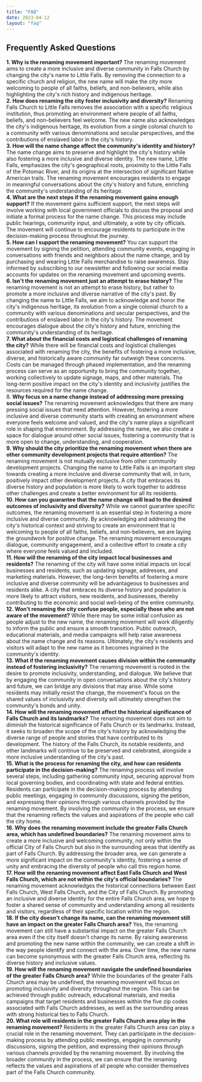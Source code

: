 ```yaml
---
title: "FAQ"
date: 2023-04-12
layout: "faq"
---
```


## Frequently Asked Questions

<div class="faq-item">
<span class="faq-question"><strong>1. Why is the renaming movement important?</strong></span>
The renaming movement aims to create a more inclusive and diverse community in Falls Church by changing the city's name to Little Falls. By removing the connection to a specific church and religion, the new name will make the city more welcoming to people of all faiths, beliefs, and non-believers, while also highlighting the city's rich history and indigenous heritage.
</div>
<div class="faq-item">
<span class="faq-question"><strong>2. How does renaming the city foster inclusivity and diversity?</strong></span>
Renaming Falls Church to Little Falls removes the association with a specific religious institution, thus promoting an environment where people of all faiths, beliefs, and non-believers feel welcome. The new name also acknowledges the city's indigenous heritage, its evolution from a single colonial church to a community with various denominations and secular perspectives, and the contributions of enslaved labor in the city's history.
</div>
<div class="faq-item">
<span class="faq-question"><strong>3. How will the name change affect the community's identity and history?</strong></span>
The name change aims to preserve and highlight the city's history while also fostering a more inclusive and diverse identity. The new name, Little Falls, emphasizes the city's geographical roots, proximity to the Little Falls of the Potomac River, and its origins at the intersection of significant Native American trails. The renaming movement encourages residents to engage in meaningful conversations about the city's history and future, enriching the community's understanding of its heritage.
</div>
<div class="faq-item">
<span class="faq-question"><strong>4. What are the next steps if the renaming movement gains enough support?</strong></span>
If the movement gains sufficient support, the next steps will involve working with local government officials to discuss the proposal and initiate a formal process for the name change. This process may include public hearings, community input, and ultimately, a vote by city officials. The movement will continue to encourage residents to participate in the decision-making process throughout the journey.
</div>
<div class="faq-item">
<span class="faq-question"><strong>5. How can I support the renaming movement?</strong></span>
You can support the movement by signing the petition, attending community events, engaging in conversations with friends and neighbors about the name change, and by purchasing and wearing Little Falls merchandise to raise awareness. Stay informed by subscribing to our newsletter and following our social media accounts for updates on the renaming movement and upcoming events.
</div>
<div class="faq-item">
<span class="faq-question"><strong>6. Isn't the renaming movement just an attempt to erase history?</strong></span>
The renaming movement is not an attempt to erase history, but rather to promote a more inclusive and diverse narrative of the city's past. By changing the name to Little Falls, we aim to acknowledge and honor the city's indigenous heritage, its evolution from a single colonial church to a community with various denominations and secular perspectives, and the contributions of enslaved labor in the city's history. The movement encourages dialogue about the city's history and future, enriching the community's understanding of its heritage.
</div>
<div class="faq-item">
<span class="faq-question"><strong>7. What about the financial costs and logistical challenges of renaming the city?</strong></span>
While there will be financial costs and logistical challenges associated with renaming the city, the benefits of fostering a more inclusive, diverse, and historically aware community far outweigh these concerns. Costs can be managed through phased implementation, and the renaming process can serve as an opportunity to bring the community together, working collectively to update signage, maps, and other materials. The long-term positive impact on the city's identity and inclusivity justifies the resources required for the name change.
</div>
<div class="faq-item">
8. <span class="faq-question"><strong>Why focus on a name change instead of addressing more pressing social issues?</strong></span>
The renaming movement acknowledges that there are many pressing social issues that need attention. However, fostering a more inclusive and diverse community starts with creating an environment where everyone feels welcome and valued, and the city's name plays a significant role in shaping that environment. By addressing the name, we also create a space for dialogue around other social issues, fostering a community that is more open to change, understanding, and cooperation.
</div>
<div class="faq-item">
<span class="faq-question"><strong>9. Why should the city prioritize the renaming movement when there are other community development projects that require attention?</strong></span>
The renaming movement is not mutually exclusive from other community development projects. Changing the name to Little Falls is an important step towards creating a more inclusive and diverse community that will, in turn, positively impact other development projects. A city that embraces its diverse history and population is more likely to work together to address other challenges and create a better environment for all its residents.
</div>
<div class="faq-item">
<span class="faq-question"><strong>10. How can you guarantee that the name change will lead to the desired outcomes of inclusivity and diversity?</strong></span>
While we cannot guarantee specific outcomes, the renaming movement is an essential step in fostering a more inclusive and diverse community. By acknowledging and addressing the city's historical context and striving to create an environment that is welcoming to people of all faiths, beliefs, and non-believers, we are laying the groundwork for positive change. The renaming movement encourages dialogue, community engagement, and a collective effort to create a city where everyone feels valued and included.
</div>
<div class="faq-item">
<span class="faq-question"><strong>11. How will the renaming of the city impact local businesses and residents?</strong></span>
The renaming of the city will have some initial impacts on local businesses and residents, such as updating signage, addresses, and marketing materials. However, the long-term benefits of fostering a more inclusive and diverse community will be advantageous to businesses and residents alike. A city that embraces its diverse history and population is more likely to attract visitors, new residents, and businesses, thereby contributing to the economic and social well-being of the entire community.
</div>
<div class="faq-item">
<span class="faq-question"><strong>12. Won't renaming the city confuse people, especially those who are not aware of the movement?</strong></span>
While there may be some initial confusion as people adjust to the new name, the renaming movement will work diligently to inform the public and ensure a smooth transition. Public outreach, educational materials, and media campaigns will help raise awareness about the name change and its reasons. Ultimately, the city's residents and visitors will adapt to the new name as it becomes ingrained in the community's identity.
</div>
<div class="faq-item">
<span class="faq-question"><strong>13. What if the renaming movement causes division within the community instead of fostering inclusivity?</strong></span>
The renaming movement is rooted in the desire to promote inclusivity, understanding, and dialogue. We believe that by engaging the community in open conversations about the city's history and future, we can bridge any divisions that may arise. While some residents may initially resist the change, the movement's focus on the shared values of inclusivity and diversity will ultimately strengthen the community's bonds and unity.
</div>
<div class="faq-item">
<span class="faq-question"><strong>14. How will the renaming movement affect the historical significance of Falls Church and its landmarks?</strong></span>
The renaming movement does not aim to diminish the historical significance of Falls Church or its landmarks. Instead, it seeks to broaden the scope of the city's history by acknowledging the diverse range of people and stories that have contributed to its development. The history of the Falls Church, its notable residents, and other landmarks will continue to be preserved and celebrated, alongside a more inclusive understanding of the city's past.
</div>
<div class="faq-item">
<span class="faq-question"><strong>15. What is the process for renaming the city, and how can residents participate in the decision-making?</strong></span>
The renaming process will involve several steps, including gathering community input, securing approval from local governing bodies, and coordinating with state and federal entities. Residents can participate in the decision-making process by attending public meetings, engaging in community discussions, signing the petition, and expressing their opinions through various channels provided by the renaming movement. By involving the community in the process, we ensure that the renaming reflects the values and aspirations of the people who call the city home.
</div>
<div class="faq-item">
<span class="faq-question"><strong>16. Why does the renaming movement include the greater Falls Church area, which has undefined boundaries?</strong></span>
The renaming movement aims to create a more inclusive and welcoming community, not only within the official City of Falls Church but also in the surrounding areas that identify as part of Falls Church. By addressing the broader area, we can generate a more significant impact on the community's identity, fostering a sense of unity and embracing the diversity of people who call this region home.
</div>
<div class="faq-item">
<span class="faq-question"><strong>17. How will the renaming movement affect East Falls Church and West Falls Church, which are not within the city's official boundaries?</strong></span>
The renaming movement acknowledges the historical connections between East Falls Church, West Falls Church, and the City of Falls Church. By promoting an inclusive and diverse identity for the entire Falls Church area, we hope to foster a shared sense of community and understanding among all residents and visitors, regardless of their specific location within the region.
</div>
<div class="faq-item">
<span class="faq-question"><strong>18. If the city doesn't change its name, can the renaming movement still have an impact on the greater Falls Church area?</strong></span>
Yes, the renaming movement can still have a substantial impact on the greater Falls Church area even if the city itself doesn't change its name. By raising awareness and promoting the new name within the community, we can create a shift in the way people identify and connect with the area. Over time, the new name can become synonymous with the greater Falls Church area, reflecting its diverse history and inclusive values.
</div>
<div class="faq-item">
<span class="faq-question"><strong>19. How will the renaming movement navigate the undefined boundaries of the greater Falls Church area?</strong></span>
While the boundaries of the greater Falls Church area may be undefined, the renaming movement will focus on promoting inclusivity and diversity throughout the region. This can be achieved through public outreach, educational materials, and media campaigns that target residents and businesses within the five zip codes associated with Falls Church addresses, as well as the surrounding areas with strong historical ties to Falls Church.
</div>
<div class="faq-item">
<span class="faq-question"><strong>20. What role will residents in the greater Falls Church area play in the renaming movement?</strong></span>
Residents in the greater Falls Church area can play a crucial role in the renaming movement. They can participate in the decision-making process by attending public meetings, engaging in community discussions, signing the petition, and expressing their opinions through various channels provided by the renaming movement. By involving the broader community in the process, we can ensure that the renaming reflects the values and aspirations of all people who consider themselves part of the Falls Church community.
</div>

